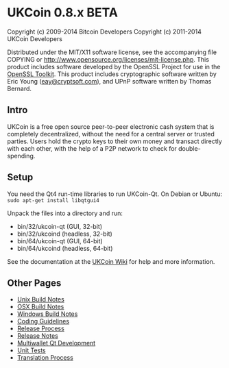 UKCoin 0.8.x BETA
====================

Copyright (c) 2009-2014 Bitcoin Developers
Copyright (c) 2011-2014 UKCoin Developers

Distributed under the MIT/X11 software license, see the accompanying
file COPYING or http://www.opensource.org/licenses/mit-license.php.
This product includes software developed by the OpenSSL Project for use in the [OpenSSL Toolkit](http://www.openssl.org/). This product includes
cryptographic software written by Eric Young ([eay@cryptsoft.com](mailto:eay@cryptsoft.com)), and UPnP software written by Thomas Bernard.


Intro
---------------------
UKCoin is a free open source peer-to-peer electronic cash system that is
completely decentralized, without the need for a central server or trusted
parties.  Users hold the crypto keys to their own money and transact directly
with each other, with the help of a P2P network to check for double-spending.


Setup
---------------------
You need the Qt4 run-time libraries to run UKCoin-Qt. On Debian or Ubuntu:
	`sudo apt-get install libqtgui4`

Unpack the files into a directory and run:

- bin/32/ukcoin-qt (GUI, 32-bit)
- bin/32/ukcoind (headless, 32-bit)
- bin/64/ukcoin-qt (GUI, 64-bit)
- bin/64/ukcoind (headless, 64-bit)

See the documentation at the [UKCoin Wiki](http://ukcoin.info)
for help and more information.


Other Pages
---------------------
- [Unix Build Notes](build-unix.md)
- [OSX Build Notes](build-osx.md)
- [Windows Build Notes](build-msw.md)
- [Coding Guidelines](coding.md)
- [Release Process](release-process.md)
- [Release Notes](release-notes.md)
- [Multiwallet Qt Development](multiwallet-qt.md)
- [Unit Tests](unit-tests.md)
- [Translation Process](translation_process.md)
